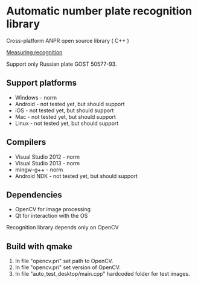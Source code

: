 Automatic number plate recognition library
=================
Cross-platform ANPR open source library ( C++ )

[Measuring recognition](Measurements.md)

Support only Russian plate GOST 50577-93.

Support platforms
-------
* Windows - norm
* Android - not tested yet, but should support
* iOS - not tested yet, but should support
* Mac - not tested yet, but should support
* Linux - not tested yet, but should support

Compilers
-------
* Visual Studio 2012 - norm
* Visual Studio 2013 - norm
* mingw-g++ - norm
* Android NDK - not tested yet, but should support

Dependencies
-------
* OpenCV for image processing
* Qt for interaction with the OS

Recognition library depends only on OpenCV

Build with qmake
-------
1. In file "opencv.pri" set path to OpenCV.
2. In file "opencv.pri" set version of OpenCV.
3. In file "auto_test_desktop/main.cpp" hardcoded folder for test images.
